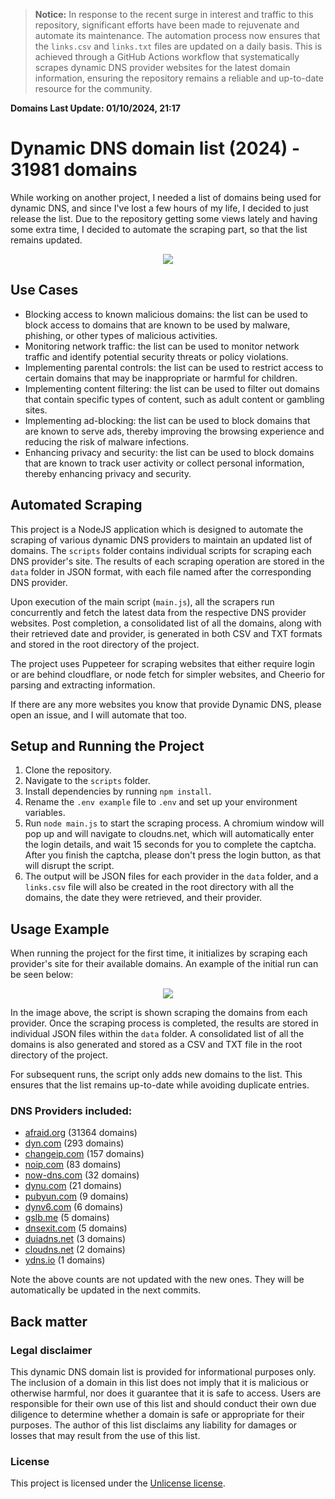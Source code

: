 > **Notice:** In response to the recent surge in interest and traffic to this repository, significant efforts have been made to rejuvenate and automate its maintenance. The automation process now ensures that the `links.csv` and `links.txt` files are updated on a daily basis. This is achieved through a GitHub Actions workflow that systematically scrapes dynamic DNS provider websites for the latest domain information, ensuring the repository remains a reliable and up-to-date resource for the community.

**Domains Last Update: 01/10/2024, 21:17**

# Dynamic DNS domain list (2024) - 31981 domains

While working on another project, I needed a list of domains being used for dynamic DNS, and since I've lost a few hours of my life, I decided to just release the list. Due to the repository getting some views lately and having some extra time, I decided to automate the scraping part, so that the list remains updated.

<div align="center">
  <kbd>
    <img src="https://i.imgur.com/GPecoyu.png" />
  </kbd>
</div>

## Use Cases

- Blocking access to known malicious domains: the list can be used to block access to domains that are known to be used by malware, phishing, or other types of malicious activities.
- Monitoring network traffic: the list can be used to monitor network traffic and identify potential security threats or policy violations.
- Implementing parental controls: the list can be used to restrict access to certain domains that may be inappropriate or harmful for children.
- Implementing content filtering: the list can be used to filter out domains that contain specific types of content, such as adult content or gambling sites.
- Implementing ad-blocking: the list can be used to block domains that are known to serve ads, thereby improving the browsing experience and reducing the risk of malware infections.
- Enhancing privacy and security: the list can be used to block domains that are known to track user activity or collect personal information, thereby enhancing privacy and security.

## Automated Scraping

This project is a NodeJS application which is designed to automate the scraping of various dynamic DNS providers to maintain an updated list of domains. The `scripts` folder contains individual scripts for scraping each DNS provider's site. The results of each scraping operation are stored in the `data` folder in JSON format, with each file named after the corresponding DNS provider.

Upon execution of the main script (`main.js`), all the scrapers run concurrently and fetch the latest data from the respective DNS provider websites. Post completion, a consolidated list of all the domains, along with their retrieved date and provider, is generated in both CSV and TXT formats and stored in the root directory of the project.

The project uses Puppeteer for scraping websites that either require login or are behind cloudflare, or node fetch for simpler websites, and Cheerio for parsing and extracting information.

If there are any more websites you know that provide Dynamic DNS, please open an issue, and I will automate that too.


## Setup and Running the Project

1. Clone the repository.
2. Navigate to the `scripts` folder.
3. Install dependencies by running `npm install`.
4. Rename the `.env example` file to `.env` and set up your environment variables.
5. Run `node main.js` to start the scraping process. A chromium window will pop up and will navigate to cloudns.net, which will automatically enter the login details, and wait 15 seconds for you to complete the captcha. After you finish the captcha, please don't press the login button, as that will disrupt the script.
6. The output will be JSON files for each provider in the `data` folder, and a `links.csv` file will also be created in the root directory with all the domains, the date they were retrieved, and their provider.

## Usage Example

When running the project for the first time, it initializes by scraping each provider's site for their available domains. An example of the initial run can be seen below:

<div align="center">
  <kbd>
    <img src="https://i.imgur.com/lUoaWfC.png" />
  </kbd>
</div>

In the image above, the script is shown scraping the domains from each provider. Once the scraping process is completed, the results are stored in individual JSON files within the `data` folder. A consolidated list of all the domains is also generated and stored as a CSV and TXT file in the root directory of the project.

For subsequent runs, the script only adds new domains to the list. This ensures that the list remains up-to-date while avoiding duplicate entries.


### DNS Providers included:
- [afraid.org](https://afraid.org/) (31364 domains)
- [dyn.com](https://dyn.com/) (293 domains)
- [changeip.com](https://changeip.com/) (157 domains)
- [noip.com](https://noip.com/) (83 domains) 
- [now-dns.com](https://now-dns.com/) (32 domains)
- [dynu.com](https://dynu.com/) (21 domains)
- [pubyun.com](https://pubyun.com/) (9 domains)
- [dynv6.com](https://dynv6.com/) (6 domains)
- [gslb.me](https://gslb.me/) (5 domains)
- [dnsexit.com](https://dnsexit.com/) (5 domains)
- [duiadns.net](https://duiadns.net/) (3 domains)
- [cloudns.net](https://cloudns.net/) (2 domains)
- [ydns.io](https://ydns.io/) (1 domains)

Note the above counts are not updated with the new ones.
They will be automatically be updated in the next commits.

## Back matter

### Legal disclaimer

This dynamic DNS domain list is provided for informational purposes only. The inclusion of a domain in this list does not imply that it is malicious or otherwise harmful, nor does it guarantee that it is safe to access.
Users are responsible for their own use of this list and should conduct their own due diligence to determine whether a domain is safe or appropriate for their purposes. The author of this list disclaims any liability for damages or losses that may result from the use of this list.

### License

This project is licensed under the [Unlicense license](LICENSE).
